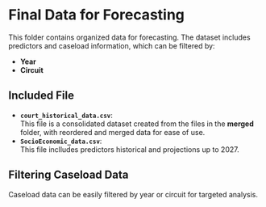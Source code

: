 # Final Data for Forecasting

This folder contains organized data for forecasting. The dataset includes predictors and caseload information, which can be filtered by:

- **Year**
- **Circuit**

## Included File

- **`court_historical_data.csv`**:  
  This file is a consolidated dataset created from the files in the **merged** folder, with reordered and merged data for ease of use.
- **`SocioEconomic_data.csv`**:  
  This file inclludes predictors historical and projections up to 2027.

## Filtering Caseload Data
Caseload data can be easily filtered by year or circuit for targeted analysis.
